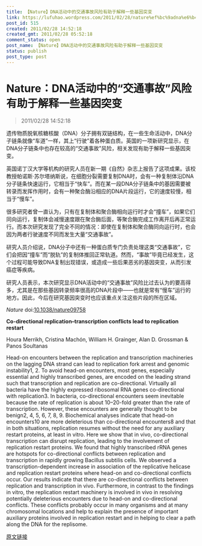 ```yaml
---
title: 【Nature】DNA活动中的交通事故风险有助于解释一些基因突变
link: https://lufuhao.wordpress.com/2011/02/28/nature%ef%bc%9adna%e6%b4%bb%e5%8a%a8%e4%b8%ad%e7%9a%84%e4%ba%a4%e9%80%9a%e4%ba%8b%e6%95%85%e9%a3%8e%e9%99%a9%e6%9c%89%e5%8a%a9%e4%ba%8e%e8%a7%a3%e9%87%8a%e4%b8%80%e4%ba%9b%e5%9f%ba/
post_id: 515
created: 2011/02/28 14:52:18
created_gmt: 2011/02/28 05:52:18
comment_status: open
post_name: 【Nature】DNA活动中的交通事故风险有助于解释一些基因突变
status: publish
post_type: post
---
```


# Nature：DNA活动中的“交通事故”风险有助于解释一些基因突变

> 2011/02/28 14:52:18

 

遗传物质脱氧核糖核酸（DNA）分子拥有双链结构，在一些生命活动中，DNA分子链条就像“车道”一样，其上“行驶”着各种蛋白质。英国的一项新研究显示，在DNA分子链条中也存在较高的“交通事故”风险，相关发现有助于解释一些基因突变。

英国诺丁汉大学等机构的研究人员在新一期《自然》杂志上报告了这项成果。该校教授帕诺斯·苏尔塔纳斯说，在细胞分裂需要复制DNA时，会有一种复制体沿DNA分子链条快速运行，它相当于“快车”。而在某一段DNA分子链条中的基因需要被转录而发挥作用时，会有一种聚合酶沿相应的DNA片段运行，它的速度较慢，相当于“慢车”。

很多研究者曾一直认为，只有在复制体和聚合酶相向运行时才会“撞车”，如果它们同向运行，复制体会减慢速度跟在聚合酶后面，等聚合酶完成工作离开后再正常运行。而本次研究发现了完全不同的情况：即使在复制体和聚合酶同向运行时，也会因为两者行驶速度不同而发生大量“交通事故”。

研究人员介绍说，DNA分子中还有一种蛋白质专门负责处理这类“交通事故”，它们会把因“撞车”而“脱轨”的复制体推回正常轨道。然而，“事故”毕竟已经发生，这个过程可能导致DNA复制出现错误，或造成一些后果恶劣的基因突变，从而引发癌症等疾病。

研究人员表示，本次研究显示DNA活动中的“交通事故”风险比过去认为的要高得多，尤其是在那些基因转录频率很高的DNA片段中——也就是常有“慢车”运行的地方。因此，今后在研究基因突变时也应该重点关注这些片段的所在区域。

_Nature_ doi:[10.1038/nature09758](http://doi.org/10.1038/nature09758)

**Co-directional replication–transcription conflicts lead to replication restart**

Houra Merrikh, Cristina Machón, William H. Grainger, Alan D. Grossman & Panos Soultanas

Head-on encounters between the replication and transcription machineries on the lagging DNA strand can lead to replication fork arrest and genomic instability1, 2. To avoid head-on encounters, most genes, especially essential and highly transcribed genes, are encoded on the leading strand such that transcription and replication are co-directional. Virtually all bacteria have the highly expressed ribosomal RNA genes co-directional with replication3. In bacteria, co-directional encounters seem inevitable because the rate of replication is about 10–20-fold greater than the rate of transcription. However, these encounters are generally thought to be benign2, 4, 5, 6, 7, 8, 9. Biochemical analyses indicate that head-on encounters10 are more deleterious than co-directional encounters8 and that in both situations, replication resumes without the need for any auxiliary restart proteins, at least in vitro. Here we show that in vivo, co-directional transcription can disrupt replication, leading to the involvement of replication restart proteins. We found that highly transcribed rRNA genes are hotspots for co-directional conflicts between replication and transcription in rapidly growing Bacillus subtilis cells. We observed a transcription-dependent increase in association of the replicative helicase and replication restart proteins where head-on and co-directional conflicts occur. Our results indicate that there are co-directional conflicts between replication and transcription in vivo. Furthermore, in contrast to the findings in vitro, the replication restart machinery is involved in vivo in resolving potentially deleterious encounters due to head-on and co-directional conflicts. These conflicts probably occur in many organisms and at many chromosomal locations and help to explain the presence of important auxiliary proteins involved in replication restart and in helping to clear a path along the DNA for the replisome.

[原文链接](http://www.bioon.com/biology/Class18/475898.shtml)
